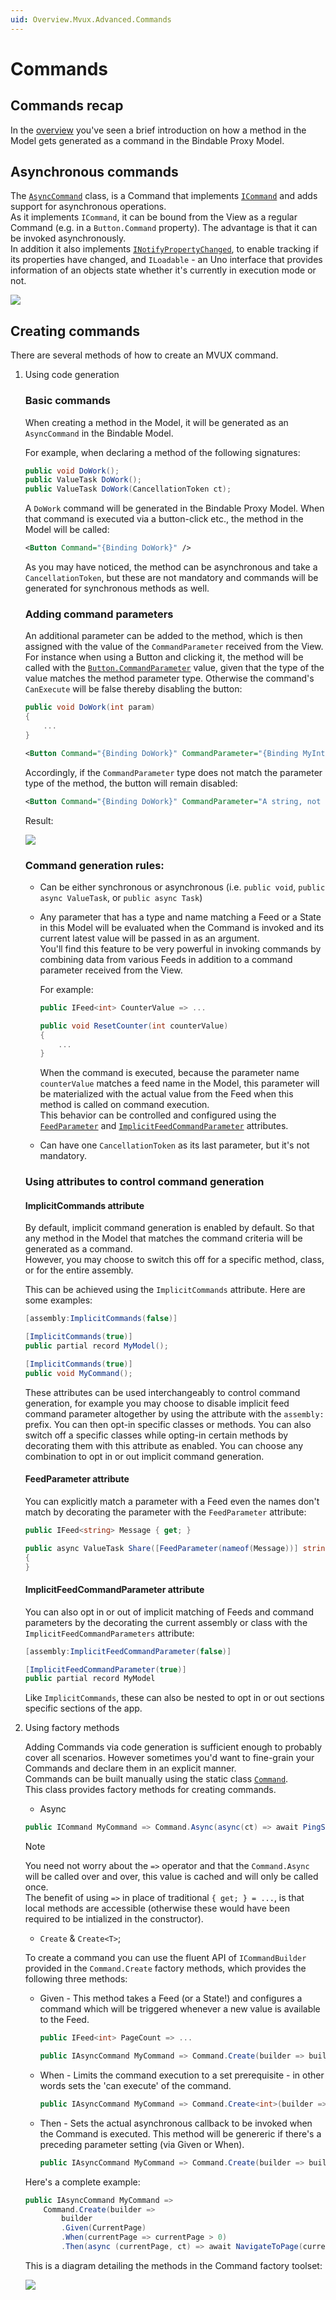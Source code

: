```yaml
---
uid: Overview.Mvux.Advanced.Commands
---
```


# Commands

## Commands recap

In the [overview](xref:Overview.Mvux.Overview) you've seen a brief introduction on how a method in the Model gets generated as a command in the Bindable Proxy Model.

## Asynchronous commands

The [`AsyncCommand`](https://github.com/unoplatform/uno.extensions/blob/main/src/Uno.Extensions.Reactive/Presentation/Commands/AsyncCommand.cs) class, is a Command that implements [`ICommand`](https://learn.microsoft.com/en-us/windows/windows-app-sdk/api/winrt/microsoft.ui.xaml.input.icommand?view=windows-app-sdk-1.3) and adds support for asynchronous operations.  
As it implements `ICommand`, it can be bound from the View as a regular Command (e.g. in a `Button.Command` property). The advantage is that it can be invoked asynchronously.  
In addition it also implements [`INotifyPropertyChanged`](https://learn.microsoft.com/en-us/dotnet/api/system.componentmodel.inotifypropertychanged), to enable tracking if its properties have changed, and `ILoadable` - an Uno interface that provides information of an objects state whether it's currently in execution mode or not.

![](../Assets/Commands-2.jpg)

## Creating commands

There are several methods of how to create an MVUX command.

1. Using code generation

    ### Basic commands

    When creating a method in the Model, it will be generated as an `AsyncCommand` in the Bindable Model.

    For example, when declaring a method of the following signatures:

    ```csharp
    public void DoWork();
    public ValueTask DoWork();
    public ValueTask DoWork(CancellationToken ct);    
    ```

    A `DoWork` command will be generated in the Bindable Proxy Model. When that command is executed via a button-click etc., the method in the Model will be called:

    ```xml
    <Button Command="{Binding DoWork}" />
    ```

    As you may have noticed, the method can be asynchronous and take a `CancellationToken`, but these are not mandatory and commands will be generated for synchronous methods as well.

    ### Adding command parameters

    An additional parameter can be added to the method, which is then assigned with the value of the `CommandParameter` received from the View. For instance when using a Button and clicking it, the method will be called with the [`Button.CommandParameter`](https://learn.microsoft.com/en-us/windows/windows-app-sdk/api/winrt/microsoft.ui.xaml.controls.primitives.buttonbase.commandparameter) value, given that the type of the value matches the method parameter type. Otherwise the command's `CanExecute` will be false thereby disabling the button:

    ```csharp
    public void DoWork(int param)
    {
        ...
    }
    ```

    ```xml
    <Button Command="{Binding DoWork}" CommandParameter="{Binding MyIntegerValue}" />
    ```    

    Accordingly, if the `CommandParameter` type does not match the parameter type of the method, the button will remain disabled:

    ```xml
    <Button Command="{Binding DoWork}" CommandParameter="A string, not an integer" />
    ```

    Result:

    ![](../Assets/DisabledButton.jpg)
        
    ### Command generation rules:
    
     - Can be either synchronous or asynchronous (i.e. `public void`, `public async ValueTask`, or `public async Task`)
     - Any parameter that has a type and name matching a Feed or a State in this Model will be evaluated when the Command is invoked and its current latest value will be passed in as an argument.  
        You'll find this feature to be very powerful in invoking commands by combining data from various Feeds in addition to a command parameter received from the View.

        For example:

        ```csharp
        public IFeed<int> CounterValue => ...

        public void ResetCounter(int counterValue)
        {
            ...
        }
        ```

        When the command is executed, because the parameter name `counterValue` matches a feed name in the Model, this parameter will be materialized with the actual value from the Feed when this method is called on command execution.  
        This behavior can be controlled and configured using the [`FeedParameter`](#feedparameter-attribute) and [`ImplicitFeedCommandParameter`](#implicitfeedcommandparameter-attribute) attributes.

     - Can have one `CancellationToken` as its last parameter, but it's not mandatory.

     ### Using attributes to control command generation

     #### ImplicitCommands attribute

     By default, implicit command generation is enabled by default. So that any method in the Model that matches the command criteria will be generated as a command.  
     However, you may choose to switch this off for a specific method, class, or for the entire assembly.

     This can be achieved using the `ImplicitCommands` attribute. Here are some examples:

     ```csharp
     [assembly:ImplicitCommands(false)]
     
     [ImplicitCommands(true)]
     public partial record MyModel();

     [ImplicitCommands(true)]
     public void MyCommand();
     ```

     These attributes can be used interchangeably to control command generation, for example you may choose to disable implicit feed command parameter altogether by using the attribute with the `assembly:` prefix. You can then opt-in specific classes or methods. You can also switch off a specific classes while opting-in certain methods by decorating them with this attribute as enabled. You can choose any combination to opt in or out implicit command generation.     

     #### FeedParameter attribute

     You can explicitly match a parameter with a Feed even the names don't match by decorating the parameter with the `FeedParameter` attribute:  
     
     ```csharp
     public IFeed<string> Message { get; }
     
     public async ValueTask Share([FeedParameter(nameof(Message))] string msg)
     {
     }
     ```

     #### ImplicitFeedCommandParameter attribute

     You can also opt in or out of implicit matching of Feeds and command parameters by the decorating the current assembly or class with the `ImplicitFeedCommandParameters` attribute:  
     
     ```csharp
     [assembly:ImplicitFeedCommandParameter(false)]
     
     [ImplicitFeedCommandParameter(true)]
     public partial record MyModel
     ```

     Like `ImplicitCommands`, these can also be nested to opt in or out sections specific sections of the app.

1. Using factory methods

    Adding Commands via code generation is sufficient enough to probably cover all scenarios. However sometimes you'd want to fine-grain your Commands and declare them in an explicit manner.  
    Commands can be built manually using the static class [`Command`](https://github.com/unoplatform/uno.extensions/blob/main/src/Uno.Extensions.Reactive/Presentation/Commands/Command.cs).  
    This class provides factory methods for creating commands.

    - Async

    ```csharp
    public ICommand MyCommand => Command.Async(async(ct) => await PingServer(ct));
    ```

    > [!Note]  
    > You need not worry about the `=>` operator and that the `Command.Async` will be called over and over, this value is cached and will only be called once.  
    The benefit of using `=>` in place of traditional `{ get; } = ...`, is that local methods are accessible (otherwise these would have been required to be intialized in the constructor).

    - `Create` & `Create<T>`;

    To create a command you can use the fluent API of `ICommandBuilder` provided in the `Command.Create` factory methods, which provides the following three methods:

    - Given - This method takes a Feed (or a State!) and configures a command which will be triggered whenever a new value is available to the Feed.

        ```csharp
        public IFeed<int> PageCount => ...

        public IAsyncCommand MyCommand => Command.Create(builder => builder.Given(PageCount));
        ```

    - When - Limits the command execution to a set prerequisite - in other words sets the 'can execute' of the command.

        ```csharp
        public IAsyncCommand MyCommand => Command.Create<int>(builder => builder.When(i => i > 10));
        ```

    - Then - Sets the actual asynchronous callback to be invoked when the Command is executed. This method will be genereric if there's a preceding parameter setting (via Given or When).

        ```csharp
        public IAsyncCommand MyCommand => Command.Create(builder => builder.Then(async ct => await ExecuteMyCommand(ct)));
        ```

    Here's a complete example:

    ```csharp
    public IAsyncCommand MyCommand => 
        Command.Create(builder => 
            builder
            .Given(CurrentPage)
            .When(currentPage => currentPage > 0)
            .Then(async (currentPage, ct) => await NavigateToPage(currentPage, ct)));
    ```

    This is a diagram detailing the methods in the Command factory toolset:

    ![](../Assets/Commands-1.jpg)
